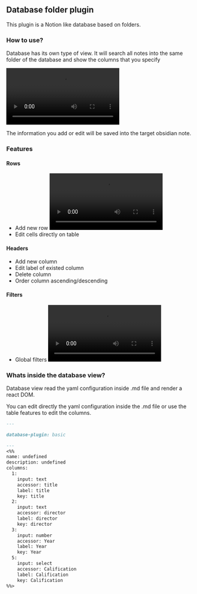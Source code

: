 ## Database folder plugin
This plugin is a Notion like database based on folders.

### How to use?
Database has its own type of view. It will search all notes into the same folder of the database and show the columns that you specify

![TablePresentation.mov](docs/resources/TablePresentation.mov)

The information you add or edit will be saved into the target obsidian note.

### Features
#### Rows
- Add new row
![AddNewRow.mov](docs/resources/AddNewRow.mov)
- Edit cells directly on table
#### Headers
- Add new column
- Edit label of existed column
- Delete column
- Order column ascending/descending
#### Filters
- Global filters
![GlobalFilter.mov](docs/resources/GlobalFilter.mov)

### Whats inside the database view?
Database view read the yaml configuration inside .md file and render a react DOM.

You can edit directly the yaml configuration inside the .md file or use the table features to edit the columns.
```markdown
---

database-plugin: basic

---
<%%
name: undefined
description: undefined
columns:
  1:
    input: text
    accessor: title
    label: title
    key: title
  2:
    input: text
    accessor: director
    label: director
    key: director
  3:
    input: number
    accessor: Year
    label: Year
    key: Year
  5:
    input: select
    accessor: Calification
    label: Calification
    key: Calification
%%>
```